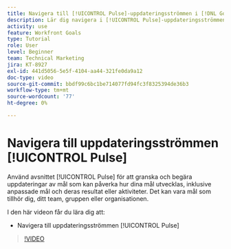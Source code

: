 ```yaml
---
title: Navigera till [!UICONTROL Pulse]-uppdateringsströmmen i [!DNL Goals]
description: Lär dig navigera i [!UICONTROL Pulse]-uppdateringsströmmen i    Mål&rbrack;.
activity: use
feature: Workfront Goals
type: Tutorial
role: User
level: Beginner
team: Technical Marketing
jira: KT-8927
exl-id: 441d5056-5e5f-4104-aa44-321fe0da9a12
doc-type: video
source-git-commit: bbdf99c6bc1be714077fd94fc3f8325394de36b3
workflow-type: tm+mt
source-wordcount: '77'
ht-degree: 0%

---
```


# Navigera till uppdateringsströmmen [!UICONTROL Pulse]

Använd avsnittet [!UICONTROL Pulse] för att granska och begära uppdateringar av mål som kan påverka hur dina mål utvecklas, inklusive anpassade mål och deras resultat eller aktiviteter. Det kan vara mål som tillhör dig, ditt team, gruppen eller organisationen.

I den här videon får du lära dig att:

* Navigera till uppdateringsströmmen [!UICONTROL Pulse]

>[!VIDEO](https://video.tv.adobe.com/v/335199/?quality=12&learn=on&enablevpops=1)
